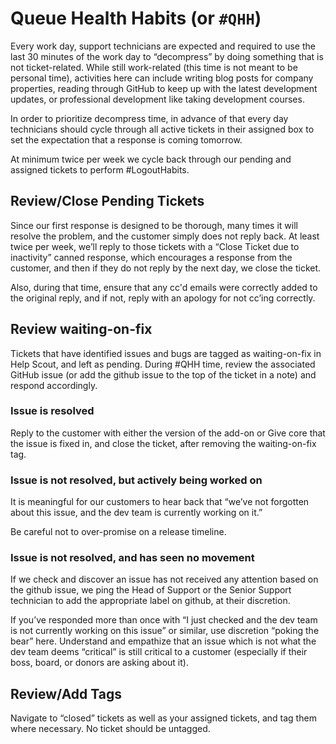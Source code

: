 # Queue Health Habits (or `#QHH`)
Every work day, support technicians are expected and required to use the last 30 minutes of the work day to “decompress” by doing something that is not ticket-related. While still work-related (this time is not meant to be personal time), activities here can include writing blog posts for company properties, reading through GitHub to keep up with the latest development updates, or professional development like taking development courses.

In order to prioritize decompress time, in advance of that every day technicians should cycle through all active tickets in their assigned box to set the expectation that a response is coming tomorrow.

At minimum twice per week we cycle back through our pending and assigned tickets to perform #LogoutHabits. 
## Review/Close Pending Tickets
Since our first response is designed to be thorough, many times it will resolve the problem, and the customer simply does not reply back. At least twice per week, we’ll reply to those tickets with a “Close Ticket due to inactivity” canned response, which encourages a response from the customer, and then if they do not reply by the next day, we close the ticket. 

Also, during that time, ensure that any cc'd emails were correctly added to the original reply, and if not, reply with an apology for not cc’ing correctly.
## Review waiting-on-fix
Tickets that have identified issues and bugs are tagged as waiting-on-fix in Help Scout, and left as pending. During #QHH time, review the associated GitHub issue (or add the github issue to the top of the ticket in a note) and respond accordingly. 
### Issue is resolved
Reply to the customer with either the version of the add-on or Give core that the issue is fixed in, and close the ticket, after removing the waiting-on-fix tag. 

### Issue is not resolved, but actively being worked on

It is meaningful for our customers to hear back that “we’ve not forgotten about this issue, and the dev team is currently working on it.”

Be careful not to over-promise on a release timeline. 

### Issue is not resolved, and has seen no movement

If we check and discover an issue has not received any attention based on the github issue, we ping the Head of Support or the Senior Support technician to add the appropriate label on github, at their discretion. 

If you’ve responded more than once with “I just checked and the dev team is not currently working on this issue” or similar, use discretion “poking the bear” here. Understand and empathize that an issue which is not what the dev team deems “critical” is still critical to a customer (especially if their boss, board, or donors are asking about it). 
## Review/Add Tags
Navigate to “closed” tickets as well as your assigned tickets, and tag them where necessary. No ticket should be untagged.
